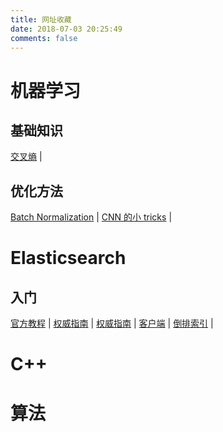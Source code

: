 ```yaml
---
title: 网址收藏
date: 2018-07-03 20:25:49
comments: false
---
```


# 机器学习
<!-- 
**基础知识**|  |  |  |  |  |  |  |
:--: | :--: | :--: | :--: | :--: | :--: |
[交叉熵](https://mp.weixin.qq.com/s?__biz=MzI0ODcxODk5OA==&mid=2247495727&idx=2&sn=059cf6d0c6902a0b4d73f594face30c6&chksm=e99ec3d6dee94ac00d26e9693c93e98469ffe8779b6715f88a61a6536e27b4c4c6f3819568a4&scene=38) |  |  |  |  |  |  |
|  |  |  |  |  |  |
-->
## 基础知识
[交叉熵](https://mp.weixin.qq.com/s?__biz=MzI0ODcxODk5OA==&mid=2247495727&idx=2&sn=059cf6d0c6902a0b4d73f594face30c6&chksm=e99ec3d6dee94ac00d26e9693c93e98469ffe8779b6715f88a61a6536e27b4c4c6f3819568a4&scene=38) | 

## 优化方法
[Batch Normalization](https://www.zhihu.com/question/38102762/answer/85238569) | [CNN 的小 tricks](http://lamda.nju.edu.cn/weixs/project/CNNTricks/CNNTricks.html) | 


# Elasticsearch
<!--
入门 |  |  |  |  |  |  |  |
:--: | :--: | :--: | :--: | :--: | :--: |
-->
## 入门
[官方教程](https://www.elastic.co/guide/cn/elasticsearch/guide/current/index.html) | [权威指南](https://es.xiaoleilu.com/010_Intro/00_README.html) | [权威指南](https://es.xiaoleilu.com/010_Intro/00_README.html)  | [客户端](https://www.elastic.co/guide/en/elasticsearch/client/index.html) | [倒排索引](https://blog.csdn.net/chichengit/article/details/9235157) | 


# C++



# 算法
